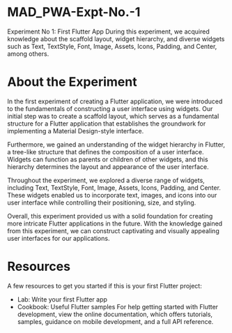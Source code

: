 # MAD_PWA-Expt-No.-1

Experiment No 1: First Flutter App
During this experiment, we acquired knowledge about the scaffold layout, widget hierarchy, and diverse widgets such as Text, TextStyle, Font, Image, Assets, Icons, Padding, and Center, among others.

# About the Experiment 

In the first experiment of creating a Flutter application, we were introduced to the fundamentals of constructing a user interface using widgets. Our initial step was to create a scaffold layout, which serves as a fundamental structure for a Flutter application that establishes the groundwork for implementing a Material Design-style interface.

Furthermore, we gained an understanding of the widget hierarchy in Flutter, a tree-like structure that defines the composition of a user interface. Widgets can function as parents or children of other widgets, and this hierarchy determines the layout and appearance of the user interface.

Throughout the experiment, we explored a diverse range of widgets, including Text, TextStyle, Font, Image, Assets, Icons, Padding, and Center. These widgets enabled us to incorporate text, images, and icons into our user interface while controlling their positioning, size, and styling.

Overall, this experiment provided us with a solid foundation for creating more intricate Flutter applications in the future. With the knowledge gained from this experiment, we can construct captivating and visually appealing user interfaces for our applications.

# Resources 
A few resources to get you started if this is your first Flutter project:
 - Lab: Write your first Flutter app
 - Cookbook: Useful Flutter samples
For help getting started with Flutter development, view the online documentation, which offers tutorials, samples, guidance on mobile development, and a full API reference.
